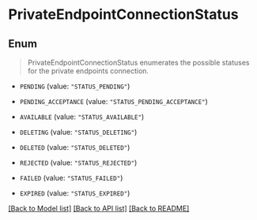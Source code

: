 # PrivateEndpointConnectionStatus

## Enum
> PrivateEndpointConnectionStatus enumerates the possible statuses for the private endpoints connection.

* `PENDING` (value: `"STATUS_PENDING"`)

* `PENDING_ACCEPTANCE` (value: `"STATUS_PENDING_ACCEPTANCE"`)

* `AVAILABLE` (value: `"STATUS_AVAILABLE"`)

* `DELETING` (value: `"STATUS_DELETING"`)

* `DELETED` (value: `"STATUS_DELETED"`)

* `REJECTED` (value: `"STATUS_REJECTED"`)

* `FAILED` (value: `"STATUS_FAILED"`)

* `EXPIRED` (value: `"STATUS_EXPIRED"`)


[[Back to Model list]](../README.md#documentation-for-models) [[Back to API list]](../README.md#documentation-for-api-endpoints) [[Back to README]](../README.md)


